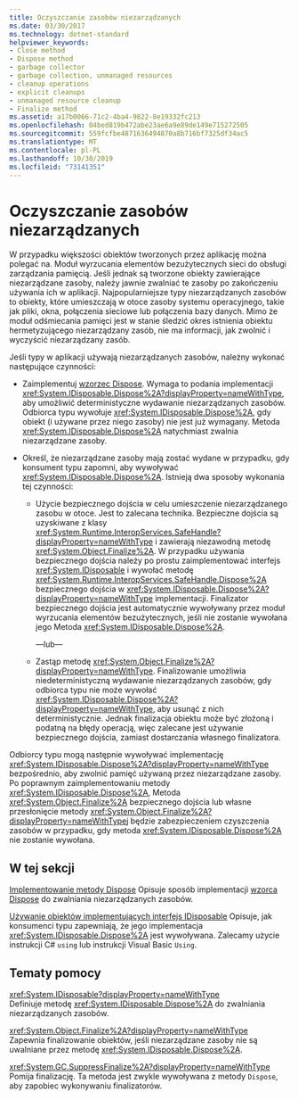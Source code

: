 ```yaml
---
title: Oczyszczanie zasobów niezarządzanych
ms.date: 03/30/2017
ms.technology: dotnet-standard
helpviewer_keywords:
- Close method
- Dispose method
- garbage collector
- garbage collection, unmanaged resources
- cleanup operations
- explicit cleanups
- unmanaged resource cleanup
- Finalize method
ms.assetid: a17b0066-71c2-4ba4-9822-8e19332fc213
ms.openlocfilehash: 04bed819b472abe23ae6a9e89de149e715272505
ms.sourcegitcommit: 559fcfbe4871636494870a8b716bf7325df34ac5
ms.translationtype: MT
ms.contentlocale: pl-PL
ms.lasthandoff: 10/30/2019
ms.locfileid: "73141351"
---
```

# <a name="cleaning-up-unmanaged-resources"></a>Oczyszczanie zasobów niezarządzanych

W przypadku większości obiektów tworzonych przez aplikację można polegać na. Moduł wyrzucania elementów bezużytecznych sieci do obsługi zarządzania pamięcią. Jeśli jednak są tworzone obiekty zawierające niezarządzane zasoby, należy jawnie zwalniać te zasoby po zakończeniu używania ich w aplikacji. Najpopularniejsze typy niezarządzanych zasobów to obiekty, które umieszczają w otoce zasoby systemu operacyjnego, takie jak pliki, okna, połączenia sieciowe lub połączenia bazy danych. Mimo że moduł odśmiecania pamięci jest w stanie śledzić okres istnienia obiektu hermetyzującego niezarządzany zasób, nie ma informacji, jak zwolnić i wyczyścić niezarządzany zasób.

Jeśli typy w aplikacji używają niezarządzanych zasobów, należny wykonać następujące czynności:

- Zaimplementuj [wzorzec Dispose](../../../docs/standard/design-guidelines/dispose-pattern.md). Wymaga to podania implementacji <xref:System.IDisposable.Dispose%2A?displayProperty=nameWithType>, aby umożliwić deterministyczne wydawanie niezarządzanych zasobów. Odbiorca typu wywołuje <xref:System.IDisposable.Dispose%2A>, gdy obiekt (i używane przez niego zasoby) nie jest już wymagany. Metoda <xref:System.IDisposable.Dispose%2A> natychmiast zwalnia niezarządzane zasoby.

- Określ, że niezarządzane zasoby mają zostać wydane w przypadku, gdy konsument typu zapomni, aby wywoływać <xref:System.IDisposable.Dispose%2A>. Istnieją dwa sposoby wykonania tej czynności:

  - Użycie bezpiecznego dojścia w celu umieszczenie niezarządzanego zasobu w otoce. Jest to zalecana technika. Bezpieczne dojścia są uzyskiwane z klasy <xref:System.Runtime.InteropServices.SafeHandle?displayProperty=nameWithType> i zawierają niezawodną metodę <xref:System.Object.Finalize%2A>. W przypadku używania bezpiecznego dojścia należy po prostu zaimplementować interfejs <xref:System.IDisposable> i wywołać metodę <xref:System.Runtime.InteropServices.SafeHandle.Dispose%2A> bezpiecznego dojścia w <xref:System.IDisposable.Dispose%2A?displayProperty=nameWithType> implementacji. Finalizator bezpiecznego dojścia jest automatycznie wywoływany przez moduł wyrzucania elementów bezużytecznych, jeśli nie zostanie wywołana jego Metoda <xref:System.IDisposable.Dispose%2A>.

    —lub—

  - Zastąp metodę <xref:System.Object.Finalize%2A?displayProperty=nameWithType>. Finalizowanie umożliwia niedeterministyczną wydawanie niezarządzanych zasobów, gdy odbiorca typu nie może wywołać <xref:System.IDisposable.Dispose%2A?displayProperty=nameWithType>, aby usunąć z nich deterministycznie. Jednak finalizacja obiektu może być złożoną i podatną na błędy operacją, więc zalecane jest używanie bezpiecznego dojścia, zamiast dostarczania własnego finalizatora.

Odbiorcy typu mogą następnie wywoływać implementację <xref:System.IDisposable.Dispose%2A?displayProperty=nameWithType> bezpośrednio, aby zwolnić pamięć używaną przez niezarządzane zasoby. Po poprawnym zaimplementowaniu metody <xref:System.IDisposable.Dispose%2A>, Metoda <xref:System.Object.Finalize%2A> bezpiecznego dojścia lub własne przesłonięcie metody <xref:System.Object.Finalize%2A?displayProperty=nameWithType>j będzie zabezpieczeniem czyszczenia zasobów w przypadku, gdy metoda <xref:System.IDisposable.Dispose%2A> nie zostanie wywołana.

## <a name="in-this-section"></a>W tej sekcji

[Implementowanie metody Dispose](../../../docs/standard/garbage-collection/implementing-dispose.md) Opisuje sposób implementacji [wzorca Dispose](../../../docs/standard/design-guidelines/dispose-pattern.md) do zwalniania niezarządzanych zasobów.

[Używanie obiektów implementujących interfejs IDisposable](../../../docs/standard/garbage-collection/using-objects.md) Opisuje, jak konsumenci typu zapewniają, że jego implementacja <xref:System.IDisposable.Dispose%2A> jest wywoływana. Zalecamy użycie instrukcji C# `using` lub instrukcji Visual Basic `Using`.

## <a name="reference"></a>Tematy pomocy

<xref:System.IDisposable?displayProperty=nameWithType>\
Definiuje metodę <xref:System.IDisposable.Dispose%2A> do zwalniania niezarządzanych zasobów.

<xref:System.Object.Finalize%2A?displayProperty=nameWithType>\
Zapewnia finalizowanie obiektów, jeśli niezarządzane zasoby nie są uwalniane przez metodę <xref:System.IDisposable.Dispose%2A>.

<xref:System.GC.SuppressFinalize%2A?displayProperty=nameWithType>\
Pomija finalizację. Ta metoda jest zwykle wywoływana z metody `Dispose`, aby zapobiec wykonywaniu finalizatorów.
